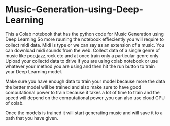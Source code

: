 # Music-Generation-using-Deep-Learning


This a Colab notebook that has the python code for Music Generation using Deep Learning
So more ruuning the notebook effieciently you will require to collect midi data.
Midi is type or we can say as an extension of a music.
You can download midi sounds from the web.
Collect data of a single genre of music like pop,jazz,rock etc and at once train only a particular genre only
Upload your collectd data to drive if you are using colab notebook or use whatever your method you are using 
and then hit the run button to train your Deep Learning model.

Make sure you have enough data to train your model because more the data the better model will be trained and 
also make sure to have good computational power to train because it takes a lot of time to train and the speed 
will depend on the computational power ,you can also use cloud GPU of colab.

Once the models is trained it will start generating  music and will save it to a path that you have given.
